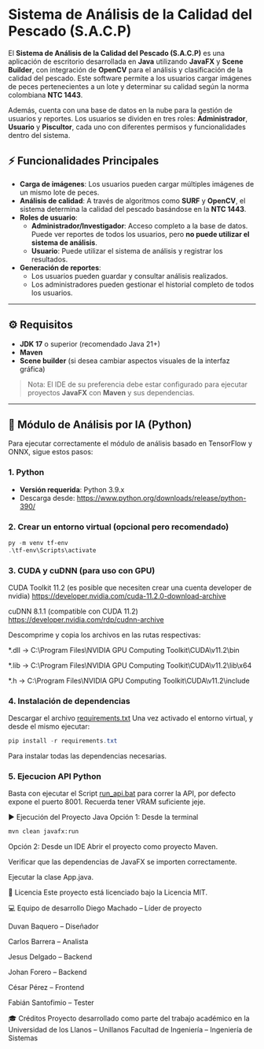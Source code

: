 # Sistema de Análisis de la Calidad del Pescado (S.A.C.P)

El **Sistema de Análisis de la Calidad del Pescado (S.A.C.P)** es una aplicación de escritorio desarrollada en **Java** utilizando **JavaFX** y **Scene Builder**, con integración de **OpenCV** para el análisis y clasificación de la calidad del pescado. Este software permite a los usuarios cargar imágenes de peces pertenecientes a un lote y determinar su calidad según la norma colombiana **NTC 1443**.

Además, cuenta con una base de datos en la nube para la gestión de usuarios y reportes. Los usuarios se dividen en tres roles: **Administrador**, **Usuario** y **Piscultor**, cada uno con diferentes permisos y funcionalidades dentro del sistema.

## ⚡ Funcionalidades Principales

- **Carga de imágenes**: Los usuarios pueden cargar múltiples imágenes de un mismo lote de peces.
- **Análisis de calidad**: A través de algoritmos como **SURF** y **OpenCV**, el sistema determina la calidad del pescado basándose en la **NTC 1443**.
- **Roles de usuario**:
  - **Administrador/Investigador**: Acceso completo a la base de datos. Puede ver reportes de todos los usuarios, pero **no puede utilizar el sistema de análisis**.
  - **Usuario**: Puede utilizar el sistema de análisis y registrar los resultados.
- **Generación de reportes**:
  - Los usuarios pueden guardar y consultar análisis realizados.
  - Los administradores pueden gestionar el historial completo de todos los usuarios.

---

## ⚙️ Requisitos

- **JDK 17** o superior (recomendado Java 21+)
- **Maven**
- **Scene builder** (si desea cambiar aspectos visuales de la interfaz gráfica)

> Nota: El IDE de su preferencia debe estar configurado para ejecutar proyectos **JavaFX** con **Maven** y sus dependencias.

---

## 🧠 Módulo de Análisis por IA (Python)

Para ejecutar correctamente el módulo de análisis basado en TensorFlow y ONNX, sigue estos pasos:

### 1. Python

- **Versión requerida**: Python 3.9.x  
- Descarga desde: https://www.python.org/downloads/release/python-390/

### 2. Crear un entorno virtual (opcional pero recomendado)

```powershell
py -m venv tf-env
.\tf-env\Scripts\activate
```
### 3. CUDA y cuDNN (para uso con GPU)
CUDA Toolkit 11.2 (es posible que necesiten crear una cuenta developer de nvidia)
https://developer.nvidia.com/cuda-11.2.0-download-archive

cuDNN 8.1.1 (compatible con CUDA 11.2)
https://developer.nvidia.com/rdp/cudnn-archive

Descomprime y copia los archivos en las rutas respectivas:

*.dll → C:\Program Files\NVIDIA GPU Computing Toolkit\CUDA\v11.2\bin

*.lib → C:\Program Files\NVIDIA GPU Computing Toolkit\CUDA\v11.2\lib\x64

*.h → C:\Program Files\NVIDIA GPU Computing Toolkit\CUDA\v11.2\include

### 4. Instalación de dependencias
Descargar el archivo [requirements.txt](requirements.txt)
Una vez activado el entorno virtual, y desde el mismo ejecutar: 
```powershell
pip install -r requirements.txt
```
Para instalar todas las dependencias necesarias.


### 5. Ejecucion API Python
Basta con ejecutar el Script [run_api.bat](python/run_api.bat) para correr la API, por defecto expone el puerto 8001. Recuerda tener VRAM suficiente jeje.


▶️ Ejecución del Proyecto Java
Opción 1: Desde la terminal

```bash
mvn clean javafx:run
```

Opción 2: Desde un IDE
Abrir el proyecto como proyecto Maven.

Verificar que las dependencias de JavaFX se importen correctamente.

Ejecutar la clase App.java.



📄 Licencia
Este proyecto está licenciado bajo la Licencia MIT.

💻 Equipo de desarrollo
Diego Machado – Líder de proyecto

Duvan Baquero – Diseñador

Carlos Barrera – Analista

Jesus Delgado – Backend

Johan Forero – Backend

César Pérez – Frontend

Fabián Santofimio – Tester

🎓 Créditos
Proyecto desarrollado como parte del trabajo académico en la Universidad de los Llanos – Unillanos
Facultad de Ingeniería – Ingeniería de Sistemas
